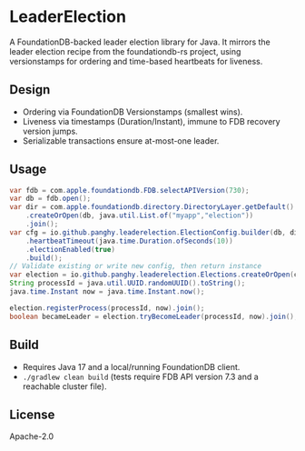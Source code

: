 # LeaderElection

A FoundationDB-backed leader election library for Java. It mirrors the leader election recipe from the foundationdb-rs project, using versionstamps for ordering and time-based heartbeats for liveness.

## Design
- Ordering via FoundationDB Versionstamps (smallest wins).
- Liveness via timestamps (Duration/Instant), immune to FDB recovery version jumps.
- Serializable transactions ensure at-most-one leader.

## Usage
```java
var fdb = com.apple.foundationdb.FDB.selectAPIVersion(730);
var db = fdb.open();
var dir = com.apple.foundationdb.directory.DirectoryLayer.getDefault()
    .createOrOpen(db, java.util.List.of("myapp","election"))
    .join();
var cfg = io.github.panghy.leaderelection.ElectionConfig.builder(db, dir)
    .heartbeatTimeout(java.time.Duration.ofSeconds(10))
    .electionEnabled(true)
    .build();
// Validate existing or write new config, then return instance
var election = io.github.panghy.leaderelection.Elections.createOrOpen(cfg);
String processId = java.util.UUID.randomUUID().toString();
java.time.Instant now = java.time.Instant.now();

election.registerProcess(processId, now).join();
boolean becameLeader = election.tryBecomeLeader(processId, now).join();
```

## Build
- Requires Java 17 and a local/running FoundationDB client.
- `./gradlew clean build` (tests require FDB API version 7.3 and a reachable cluster file).

## License
Apache-2.0
